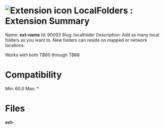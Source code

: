 # ![Extension icon](https://addons.thunderbird.net/user-media/addon_icons/90/90003-64.png?modified=23d22229) LocalFolders : Extension Summary


Name: __ext-name__
Id: 90003
Slug: localfolder
Description: Add as many local folders as you want to.
New folders can reside on mapped or network locations.

Works with both TB60 through TB68


# Compatibility
Min: 60.0
Max: *

# Files

__ext-__




